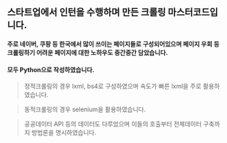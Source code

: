 ## 스타트업에서 인턴을 수행하며 만든 크롤링 마스터코드입니다. 

#### 주로 네이버, 쿠팡 등 한국에서 많이 쓰이는 페이지들로 구성되어있으며 페이지 우회 등 크롤링하기 어려운 페이지에 대한 노하우도 중간중간 담았습니다.
 
#### 모두 Python으로 작성하였습니다.

>   정적크롤링의 경우 lxml, bs4로 구성하였으며 속도가 빠른 lxml을 주로 활용하였습니다.
 
>   동적크롤링의 경우 selenium을 활용하였습니다.  
 
>   공공데이터 API 등의 데이터도 다루었으며 이들의 호출부터 전체데이터 구축까지 방법론을 명시하였습니다.
